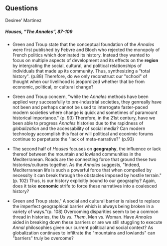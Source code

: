 ## Questions
Desiree' Martinez
##### Houses, “The Annales”, 87-109

- Green and Troup state that the conceptual foundation of the _Annales_ were first published by Febvre and Bloch who rejected the monopoly of French politics which dominated its history. Instead they wanted to focus on multiple aspects of development and its effects on the **region** by intergrating the social, cultural, and political relationships of individuals that made up its community. Thus, synthesizing a "total history". (p.88) Therefore, do we only reconstruct our "school" of thought when our livelihood is jeopordized whether that be from economic, political, or cultural change? 

- Green and Troup concern, "while the _Annales_ methods have been applied very successfully to pre-industrial societies, they genreally have not been and perhaps cannot be used to interrogate faster-paced modern societies where change is quick and sometimes of paramount historical importance." (p. 93) Therefore, in the 21st century, have we been able to progress _Annales_ histories due to the rapidness of *globalization* and the accessability of social media? Can modern technology accomplish this feat or will political and econimic forums continue to perpetuate the "lack of meta-narrative?" (p.93)

- The second half of _Houses_ focuses on **geography**, the influence or lack thereof between the mountain and lowland communities in the Mediterranean. Roads are the connecting force that ground these two histories/cultures together. As the _Annales_ suggests, "Indeed, Mediterranean life is such a powerful force that when compelled by necessity it can break through the obstacles imposed by hostile terrain." (p. 102) Thus, is our history explicitly bound to our geography? Again, does it take **economic** strife to force these narratives into a coalesced history?

- Green and Troup state," A social and cultural barrier is raised to replace the imperfect geographical barrier which is always being broken in a variety of ways."(p. 108) Overcoming disparities seem to be a common thread in histories, the *Us vs. Them*, Men vs. Woman. Have _Annales_ aided in breaking down these barriers or are we still stuggling to execute _Annal_ philosophies given our current political and social context? As globalization continues to infiltrate the "mountains and lowlands" can "barriers" truly be overcome?



 
